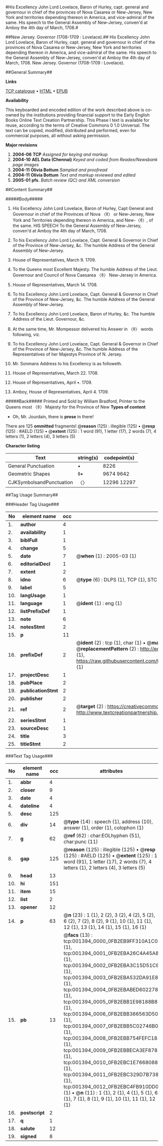 #His Excellency John Lord Lovelace, Baron of Hurley, capt. general and governour in chief of the provinces of Nova Casarea or New-Jersey, New York and territories depending thereon in America, and vice-admiral of the same. His speech to the General Assembly of New-Jersey, conven'd at Amboy the 4th day of March, 1708.#

##New Jersey. Governor (1708-1709 : Lovelace).##
His Excellency John Lord Lovelace, Baron of Hurley, capt. general and governour in chief of the provinces of Nova Casarea or New-Jersey, New York and territories depending thereon in America, and vice-admiral of the same. His speech to the General Assembly of New-Jersey, conven'd at Amboy the 4th day of March, 1708.
New Jersey. Governor (1708-1709 : Lovelace).

##General Summary##

**Links**

[TCP catalogue](http://www.ota.ox.ac.uk/tcp/)  • 
[HTML](http://tei.it.ox.ac.uk/tcp/Texts-HTML/free/N01/N01170.html)  • 
[EPUB](http://tei.it.ox.ac.uk/tcp/Texts-EPUB/free/N01/N01170.epub)

**Availability**

This keyboarded and encoded edition of the
	       work described above is co-owned by the institutions
	       providing financial support to the Early English Books
	       Online Text Creation Partnership. This Phase I text is
	       available for reuse, according to the terms of Creative
	       Commons 0 1.0 Universal. The text can be copied,
	       modified, distributed and performed, even for
	       commercial purposes, all without asking permission.

**Major revisions**

1. __2004-06__ __TCP__ *Assigned for keying and markup*
1. __2004-10__ __AEL Data (Chennai)__ *Keyed and coded from Readex/Newsbank page images*
1. __2004-11__ __Olivia Bottum__ *Sampled and proofread*
1. __2004-11__ __Olivia Bottum__ *Text and markup reviewed and edited*
1. __2005-01__ __pfs.__ *Batch review (QC) and XML conversion*

##Content Summary##

#####Body#####

1. His Excellency John Lord Lovelace, Baron of Hurley, Capt General and Governour in chief of the Provinces of Nova 〈◊〉 or New-Jersey, New York and Territories depending thereon in America, and New-〈◊〉, of the same. HIS SPEECH To the General Assembly of New-Jersey, conven'd at Amboy the 4th day of March, 1708.

1. To his Excellency John Lord Lovelace, Capt. General & Governor in Chief of the Province of New-Jersey, &c. The humble Address of the General Assembly of New-Jersey.

1. House of Representatives, March 9. 1709.

1. To the Queens most Excellent Majesty. The humble Address of the Lieut. Governour and Council of Nova Caesarea 〈◊〉 New-Jersey in America.

1. House of Representatives, March 14. 1708.

1. To his Excellency John Lord Lovelace, Capt. General & Governor in Chief of the Province of New-Jersey, &c. The humble Address of the General Assembly of New-Jersey.

1. To his Excellency John Lord Lovelace, Baron of Hurley, &c. The humble Address of the Lieut. Governour, &c.

1. At the same time, Mr. Mompessor delivered his Answer in 〈◊〉 words following, viz.

1. To his Excellency John Lord Lovelace, Capt. General & Governor in Chief of the Province of New-Jersey, &c. The humble Address of the Representatives of her Majestys Province of N. Jersey.

1. Mr. Sonmans Address to his Excellency is as followeth.

1. House of Representatives, March 22. 1708.

1. House of Representatives, April •. 1709.

1. Amboy, House of Representatives, April 4. 1709.

#####Back#####
Printed and Sold by William Bradford, Printer to the Queens most 〈◊〉 Majesty for the Province of New
**Types of content**

  * Oh, Mr. Jourdain, there is **prose** in there!

There are 125 **ommitted** fragments! 
 @__reason__ (125) : illegible (125)  •  @__resp__ (125) : #AELD (125)  •  @__extent__ (125) : 1 word (91), 1 letter (17), 2 words (7), 4 letters (1), 2 letters (4), 3 letters (5)

**Character listing**


|Text|string(s)|codepoint(s)|
|---|---|---|
|General Punctuation|•|8226|
|Geometric Shapes|◊▪|9674 9642|
|CJKSymbolsandPunctuation|〈〉|12296 12297|

##Tag Usage Summary##

###Header Tag Usage###

|No|element name|occ|attributes|
|---|---|---|---|
|1.|__author__|4||
|2.|__availability__|1||
|3.|__biblFull__|1||
|4.|__change__|5||
|5.|__date__|7| @__when__ (1) : 2005-03 (1)|
|6.|__editorialDecl__|1||
|7.|__extent__|2||
|8.|__idno__|6| @__type__ (6) : DLPS (1), TCP (1), STC (1), NOTIS (1), IMAGE-SET (1), EVANS-CITATION (1)|
|9.|__label__|5||
|10.|__langUsage__|1||
|11.|__language__|1| @__ident__ (1) : eng (1)|
|12.|__listPrefixDef__|1||
|13.|__note__|6||
|14.|__notesStmt__|2||
|15.|__p__|11||
|16.|__prefixDef__|2| @__ident__ (2) : tcp (1), char (1)  •  @__matchPattern__ (2) : ([0-9\-]+):([0-9IVX]+) (1), (.+) (1)  •  @__replacementPattern__ (2) : http://eebo.chadwyck.com/downloadtiff?vid=$1&page=$2 (1), https://raw.githubusercontent.com/textcreationpartnership/Texts/master/tcpchars.xml#$1 (1)|
|17.|__projectDesc__|1||
|18.|__pubPlace__|2||
|19.|__publicationStmt__|2||
|20.|__publisher__|2||
|21.|__ref__|2| @__target__ (2) : https://creativecommons.org/publicdomain/zero/1.0/ (1), http://www.textcreationpartnership.org/docs/. (1)|
|22.|__seriesStmt__|1||
|23.|__sourceDesc__|1||
|24.|__title__|3||
|25.|__titleStmt__|2||


###Text Tag Usage###

|No|element name|occ|attributes|
|---|---|---|---|
|1.|__abbr__|4||
|2.|__closer__|9||
|3.|__date__|4||
|4.|__dateline__|4||
|5.|__desc__|125||
|6.|__div__|14| @__type__ (14) : speech (1), address (10), answer (1), order (1), colophon (1)|
|7.|__g__|62| @__ref__ (62) : char:EOLhyphen (51), char:punc (11)|
|8.|__gap__|125| @__reason__ (125) : illegible (125)  •  @__resp__ (125) : #AELD (125)  •  @__extent__ (125) : 1 word (91), 1 letter (17), 2 words (7), 4 letters (1), 2 letters (4), 3 letters (5)|
|9.|__head__|13||
|10.|__hi__|151||
|11.|__item__|15||
|12.|__list__|2||
|13.|__opener__|12||
|14.|__p__|63| @__n__ (23) : 1 (1), 2 (2), 3 (2), 4 (2), 5 (2), 6 (2), 7 (2), 8 (2), 9 (1), 10 (1), 11 (1), 12 (1), 13 (1), 14 (1), 15 (1), 16 (1)|
|15.|__pb__|13| @__facs__ (13) : tcp:001394_0000_0FB2EB9FF310A1C0 (1), tcp:001394_0001_0FB2EBA26C4A45A8 (1), tcp:001394_0002_0FB2EBA3C15D51C8 (1), tcp:001394_0003_0FB2EBA532DA91E8 (1), tcp:001394_0004_0FB2EBABED602278 (1), tcp:001394_0005_0FB2EBB1E98188B8 (1), tcp:001394_0006_0FB2EBB366563D50 (1), tcp:001394_0007_0FB2EBB5C02746B0 (1), tcp:001394_0008_0FB2EBB754FEFC18 (1), tcp:001394_0009_0FB2EBBECA3EF878 (1), tcp:001394_0010_0FB2EBC1E7668088 (1), tcp:001394_0011_0FB2EBC329D7B738 (1), tcp:001394_0012_0FB2EBC4FB910DD0 (1)  •  @__n__ (11) : 1 (1), 2 (1), 4 (1), 5 (1), 6 (1), 7 (1), 8 (1), 9 (1), 10 (1), 11 (1), 12 (1)|
|16.|__postscript__|2||
|17.|__q__|1||
|18.|__salute__|12||
|19.|__signed__|8||
